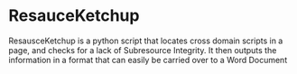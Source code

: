 # ResauceKetchup
ResausceKetchup is a python script that locates cross domain scripts in a page, and checks for a lack of Subresource Integrity. It then outputs the information in a format that can easily be carried over to a Word Document
